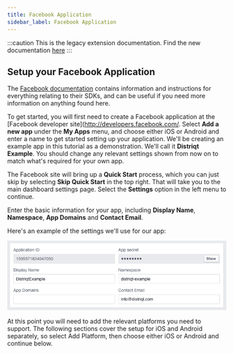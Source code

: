 ```yaml
---
title: Facebook Application
sidebar_label: Facebook Application
---
```


:::caution
This is the legacy extension documentation. Find the new documentation [here](../facebookapi/)
:::

## Setup your Facebook Application

The [Facebook documentation](https://developers.facebook.com/docs) contains information 
and instructions for everything relating to their SDKs, and can be useful if you need 
more information on anything found here.

To get started, you will first need to create a Facebook application at the [Facebook developer site](http://developers.facebook.com/. 
Select **Add a new app** under the **My Apps** menu, and choose either iOS or Android 
and enter a name to get started setting up your application. We'll be creating an 
example app in this tutorial as a demonstration. We'll call it **Distriqt Example**. 
You should change any relevant settings shown from now on to match what's required 
for your own app.

The Facebook site will bring up a **Quick Start** process, which you can just skip 
by selecting **Skip Quick Start** in the top right. That will take you to the main 
dashboard settings page. Select the **Settings** option in the left menu to continue.

Enter the basic information for your app, including **Display Name**, **Namespace**, 
**App Domains** and **Contact Email**. 

Here's an example of the settings we'll use for our app:

![](images/fb-basic-settings.png)


At this point you will need to add the relevant platforms you need to support. 
The following sections cover the setup for iOS and Android separately, so select Add Platform, then choose either iOS or Android and continue below.


